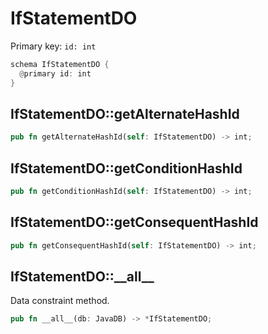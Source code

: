 # IfStatementDO

Primary key: `id: int`

```rust
schema IfStatementDO {
  @primary id: int
}
```
## IfStatementDO::getAlternateHashId

```rust
pub fn getAlternateHashId(self: IfStatementDO) -> int;
```
## IfStatementDO::getConditionHashId

```rust
pub fn getConditionHashId(self: IfStatementDO) -> int;
```
## IfStatementDO::getConsequentHashId

```rust
pub fn getConsequentHashId(self: IfStatementDO) -> int;
```
## IfStatementDO::\_\_all\_\_

Data constraint method.

```rust
pub fn __all__(db: JavaDB) -> *IfStatementDO;
```
